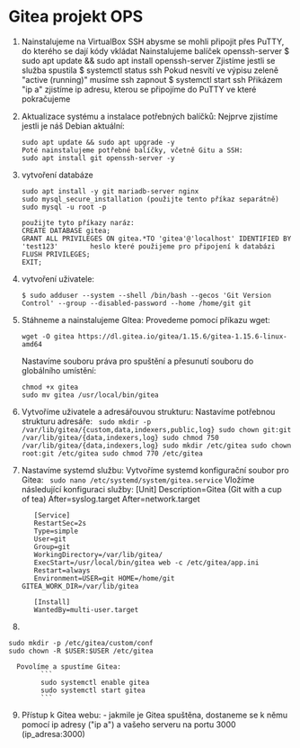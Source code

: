 # Gitea projekt OPS
1. Nainstalujeme na VirtualBox SSH abysme se mohli připojit přes PuTTY, do kterého se dají kódy vkládat
     Nainstalujeme balíček openssh-server
        $ sudo apt update && sudo apt install openssh-server
     Zjistíme jestli se služba spustila
        $ systemctl status ssh
     Pokud nesvítí ve výpisu zeleně "active (running)" musíme ssh zapnout
        $ systemctl start ssh
     Přikázem "ip a" zjistíme ip adresu, kterou se připojíme do PuTTY ve které pokračujeme
   
2. Aktualizace systému a instalace potřebných balíčků:
     Nejprve zjistíme jestli je náš Debian aktuální:
   ```
   sudo apt update && sudo apt upgrade -y
   Poté nainstalujeme potřebné balíčky, včetně Gitu a SSH:
   sudo apt install git openssh-server -y
   ```
   


4. vytvoření databáze
   ```
   sudo apt install -y git mariadb-server nginx
   sudo mysql_secure_installation (použijte tento příkaz separátně)
   sudo mysql -u root -p
   ```
   ``` 
   použijte tyto příkazy naráz:
   CREATE DATABASE gitea;
   GRANT ALL PRIVILEGES ON gitea.*TO 'gitea'@'localhost' IDENTIFIED BY 'test123'        heslo které použijeme pro připojení k databázi
   FLUSH PRIVILEGES;
   EXIT;
   ``` 
6. vytvoření uživatele:
   ``` 
   $ sudo adduser --system --shell /bin/bash --gecos 'Git Version Control' --group --disabled-password --home /home/git git
   ``` 

   
8. Stáhneme a nainstalujeme GItea:
     Provedeme pomocí příkazu wget:
     ``` 
     wget -O gitea https://dl.gitea.io/gitea/1.15.6/gitea-1.15.6-linux-amd64
     ``` 
     Nastavíme souboru práva pro spuštění a přesunutí souboru do globálního umístění:
     ``` 
     chmod +x gitea
     sudo mv gitea /usr/local/bin/gitea
     ``` 
10. Vytvoříme uživatele a adresářouvou strukturu:
      Nastavíme potřebnou strukturu adresáře:
            ``` 
            sudo mkdir -p /var/lib/gitea/{custom,data,indexers,public,log}
            sudo chown git:git /var/lib/gitea/{data,indexers,log}
            sudo chmod 750 /var/lib/gitea/{data,indexers,log}
            sudo mkdir /etc/gitea
            sudo chown root:git /etc/gitea
            sudo chmod 770 /etc/gitea
            ``` 
12. Nastavíme systemd službu:
   Vytvoříme systemd konfigurační soubor pro Gitea:
            ``` 
            sudo nano /etc/systemd/system/gitea.service
            ``` 
   Vložíme následující konfiguraci služby:
           [Unit]
           Description=Gitea (Git with a cup of tea)
           After=syslog.target
           After=network.target

           [Service]
           RestartSec=2s
           Type=simple
           User=git
           Group=git
           WorkingDirectory=/var/lib/gitea/
           ExecStart=/usr/local/bin/gitea web -c /etc/gitea/app.ini
           Restart=always
           Environment=USER=git HOME=/home/git GITEA_WORK_DIR=/var/lib/gitea

           [Install]
           WantedBy=multi-user.target

14.
 ``` 
 sudo mkdir -p /etc/gitea/custom/conf
 sudo chown -R $USER:$USER /etc/gitea
 ``` 
      
      Povolíme a spustíme Gitea:
            ``` 
            sudo systemctl enable gitea
            sudo systemctl start gitea
            ``` 

9. Přístup k Gitea webu:
        - jakmile je Gitea spuštěna, dostaneme se k němu pomocí ip adresy ("ip a") a vašeho serveru na portu 3000
                (ip_adresa:3000)
